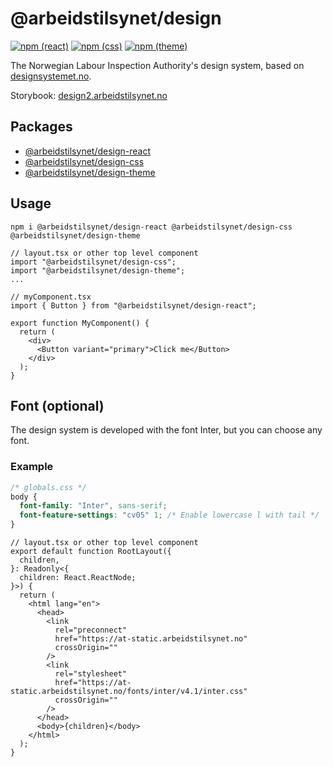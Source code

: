 # @arbeidstilsynet/design

[![npm (react)](https://img.shields.io/npm/v/@arbeidstilsynet/design-react?label=%40arbeidstilsynet%2Fdesign-react)](https://www.npmjs.com/package/@arbeidstilsynet/design-react) [![npm (css)](https://img.shields.io/npm/v/@arbeidstilsynet/design-css?label=%40arbeidstilsynet%2Fdesign-css)](https://www.npmjs.com/package/@arbeidstilsynet/design-css) [![npm (theme)](https://img.shields.io/npm/v/@arbeidstilsynet/design-theme?label=%40arbeidstilsynet%2Fdesign-theme)](https://www.npmjs.com/package/@arbeidstilsynet/design-theme)

The Norwegian Labour Inspection Authority's design system, based on [designsystemet.no](https://www.designsystemet.no).

Storybook: [design2.arbeidstilsynet.no](https://design2.arbeidstilsynet.no)

## Packages

- [@arbeidstilsynet/design-react](./packages/react/)
- [@arbeidstilsynet/design-css](./packages/css/)
- [@arbeidstilsynet/design-theme](./packages/theme/)

## Usage

`npm i @arbeidstilsynet/design-react @arbeidstilsynet/design-css @arbeidstilsynet/design-theme`

```tsx
// layout.tsx or other top level component
import "@arbeidstilsynet/design-css";
import "@arbeidstilsynet/design-theme";
...

// myComponent.tsx
import { Button } from "@arbeidstilsynet/design-react";

export function MyComponent() {
  return (
    <div>
      <Button variant="primary">Click me</Button>
    </div>
  );
}
```

## Font (optional)

The design system is developed with the font Inter, but you can choose any font.

### Example

```css
/* globals.css */
body {
  font-family: "Inter", sans-serif;
  font-feature-settings: "cv05" 1; /* Enable lowercase l with tail */
}
```

```tsx
// layout.tsx or other top level component
export default function RootLayout({
  children,
}: Readonly<{
  children: React.ReactNode;
}>) {
  return (
    <html lang="en">
      <head>
        <link
          rel="preconnect"
          href="https://at-static.arbeidstilsynet.no"
          crossOrigin=""
        />
        <link
          rel="stylesheet"
          href="https://at-static.arbeidstilsynet.no/fonts/inter/v4.1/inter.css"
          crossOrigin=""
        />
      </head>
      <body>{children}</body>
    </html>
  );
}
```
